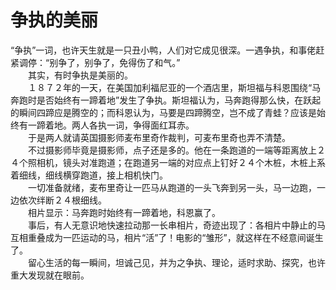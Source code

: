 # 争执的美丽

 “争执”一词，也许天生就是一只丑小鸭，人们对它成见很深。一遇争执，和事佬赶紧调停：“别争了，别争了，免得伤了和气。”  
　　其实，有时争执是美丽的。  
　　１８７２年的一天，在美国加利福尼亚的一个酒店里，斯坦福与科恩围绕“马奔跑时是否始终有一蹄着地”发生了争执。斯坦福认为，马奔跑得那么快，在跃起的瞬间四蹄应是腾空的；而科恩认为，马要是四蹄腾空，岂不成了青蛙？应该是始终有一蹄着地。两人各执一词，争得面红耳赤。  
　　于是两人就请英国摄影师麦布里奇作裁判，可麦布里奇也弄不清楚。  
　　不过摄影师毕竟是摄影师，点子还是多的。他在一条跑道的一端等距离放上２４个照相机，镜头对准跑道；在跑道另一端的对应点上钉好２４个木桩，木桩上系着细线，细线横穿跑道，接上相机快门。  
　　一切准备就绪，麦布里奇让一匹马从跑道的一头飞奔到另一头，马一边跑，一边依次绊断２４根细线。  
　　相片显示：马奔跑时始终有一蹄着地，科恩赢了。  
　　事后，有人无意识地快速拉动那一长串相片，奇迹出现了：各相片中静止的马互相重叠成为一匹运动的马，相片“活”了！电影的“雏形”，就这样在不经意间诞生了。  
　　留心生活的每一瞬间，坦诚己见，并为之争执、理论，适时求助、探究，也许重大发现就在眼前。
  